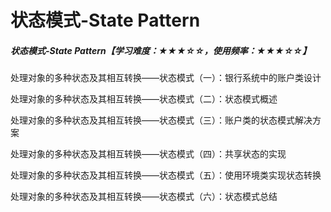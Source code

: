 # 状态模式-State Pattern

##### 状态模式-State Pattern【学习难度：★★★☆☆，使用频率：★★★☆☆】

处理对象的多种状态及其相互转换——状态模式（一）：银行系统中的账户类设计

处理对象的多种状态及其相互转换——状态模式（二）：状态模式概述

处理对象的多种状态及其相互转换——状态模式（三）：账户类的状态模式解决方案

处理对象的多种状态及其相互转换——状态模式（四）：共享状态的实现

处理对象的多种状态及其相互转换——状态模式（五）：使用环境类实现状态转换

处理对象的多种状态及其相互转换——状态模式（六）：状态模式总结